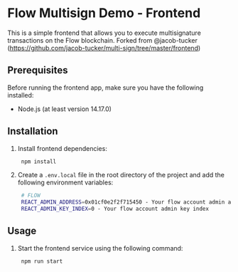 # Flow Multisign Demo - Frontend

This is a simple frontend that allows you to execute multisignature transactions on the Flow blockchain.
Forked from @jacob-tucker (https://github.com/jacob-tucker/multi-sign/tree/master/frontend)

## Prerequisites

Before running the frontend app, make sure you have the following installed:

- Node.js (at least version 14.17.0)

## Installation

1. Install frontend dependencies:

   ```bash
    npm install
   ```

2. Create a `.env.local` file in the root directory of the project and add the following environment variables:

   ```bash
    # FLOW
    REACT_ADMIN_ADDRESS=0x01cf0e2f2f715450 - Your flow account admin address
    REACT_ADMIN_KEY_INDEX=0 - Your flow account admin key index
   ```

## Usage

1. Start the frontend service using the following command:
   ```bash
    npm run start
   ```

